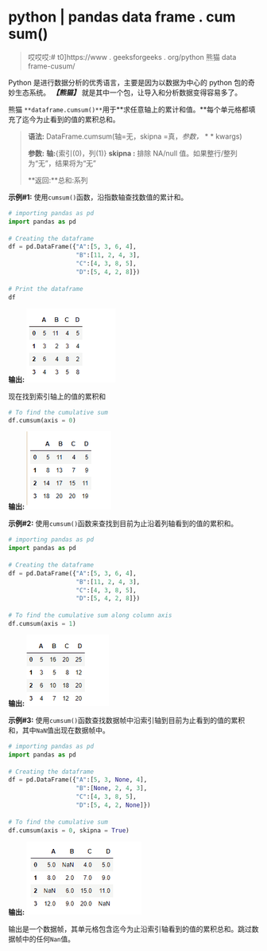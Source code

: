 # python | pandas data frame . cum sum()

> 哎哎哎:# t0]https://www . geeksforgeeks . org/python 熊猫 data frame-cusum/

Python 是进行数据分析的优秀语言，主要是因为以数据为中心的 python 包的奇妙生态系统。 ***【熊猫】*** 就是其中一个包，让导入和分析数据变得容易多了。

熊猫 `**dataframe.cumsum()**`用于**求任意轴上的累计和值。**每个单元格都填充了迄今为止看到的值的累积总和。

> **语法:** DataFrame.cumsum(轴=无，skipna =真，*参数，* * * kwargs)
> 
> **参数:**
> **轴:**{索引(0)，列(1)}
> **skipna :** 排除 NA/null 值。如果整行/整列为“无”，结果将为“无”
> 
> **返回:**总和:系列

**示例#1:** 使用`cumsum()`函数，沿指数轴查找数值的累计和。

```py
# importing pandas as pd
import pandas as pd

# Creating the dataframe
df = pd.DataFrame({"A":[5, 3, 6, 4],
                   "B":[11, 2, 4, 3],
                   "C":[4, 3, 8, 5],
                   "D":[5, 4, 2, 8]})

# Print the dataframe
df
```

**输出:**
![](img/84a809d03aa7bd73b1cff4e88ef6a21a.png)

现在找到索引轴上的值的累积和

```py
# To find the cumulative sum
df.cumsum(axis = 0)
```

**输出:**
![](img/abb94ba00fc1d64472b175cad4a66476.png)

**示例#2:** 使用`cumsum()`函数来查找到目前为止沿着列轴看到的值的累积和。

```py
# importing pandas as pd
import pandas as pd

# Creating the dataframe
df = pd.DataFrame({"A":[5, 3, 6, 4],
                   "B":[11, 2, 4, 3],
                   "C":[4, 3, 8, 5],
                   "D":[5, 4, 2, 8]})

# To find the cumulative sum along column axis
df.cumsum(axis = 1)
```

**输出:**
![](img/cfa2cca9c900e07d3aedfd503ea9b801.png)

**示例#3:** 使用`cumsum()`函数查找数据帧中沿索引轴到目前为止看到的值的累积和，其中`NaN`值出现在数据帧中。

```py
# importing pandas as pd
import pandas as pd

# Creating the dataframe
df = pd.DataFrame({"A":[5, 3, None, 4],
                   "B":[None, 2, 4, 3],
                   "C":[4, 3, 8, 5],
                   "D":[5, 4, 2, None]})

# To find the cumulative sum
df.cumsum(axis = 0, skipna = True)
```

**输出:**
![](img/f3ff03330408544bde28a67a01d94f27.png)

输出是一个数据帧，其单元格包含迄今为止沿索引轴看到的值的累积总和。跳过数据帧中的任何`Nan`值。